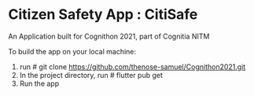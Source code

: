 # Citizen Safety App : CitiSafe

An Application built for Cognithon 2021, part of Cognitia NITM




To build the app on your local machine:

1) run # git clone https://github.com/thenose-samuel/Cognithon2021.git
2) In the project directory, run # flutter pub get
3) Run the app
